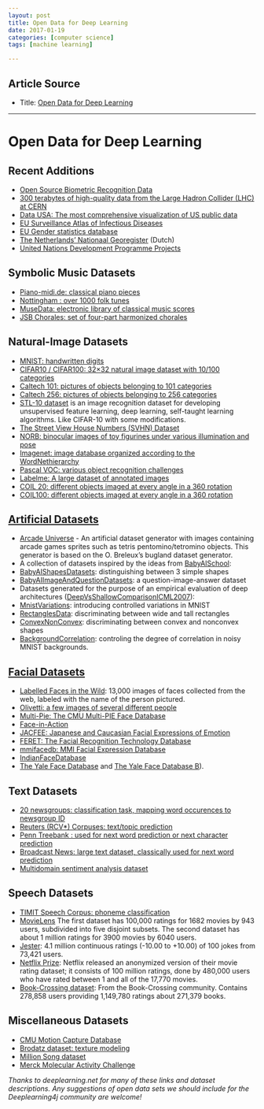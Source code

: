 ```yaml
---
layout: post
title: Open Data for Deep Learning 
date: 2017-01-19
categories: [computer science]
tags: [machine learning]

---
```


## Article Source
* Title: [Open Data for Deep Learning](https://deeplearning4j.org/opendata#text-datasets)

---

Open Data for Deep Learning
===

## Recent Additions

<ul>
<li><a href="http://openbiometrics.org/">Open Source Biometric Recognition Data</a></li>
<li><a href="http://opendata.cern.ch/search?ln=en&amp;p=Run2011A+AND+collection%3ACMS-Primary-Datasets+OR+collection%3ACMS-Simulated-Datasets+OR+collection%3ACMS-Derived-Datasets">300 terabytes of high-quality data from the Large Hadron Collider (LHC) at CERN</a></li>
<li><a href="http://datausa.io">Data USA: The most comprehensive visualization of US public data</a></li>
<li><a href="http://ecdc.europa.eu/en/data-tools/atlas/Pages/atlas.aspx">EU Surveillance Atlas of Infectious Diseases</a></li>
<li><a href="http://eige.europa.eu/gender-statistics">EU Gender statistics database</a></li>
<li><a href="http://www.nationaalgeoregister.nl/geonetwork/srv/dut/search#fast=index&amp;from=1&amp;to=50&amp;any_OR_geokeyword_OR_title_OR_keyword=landinrichting*&amp;relation=within">The Netherlands’ Nationaal Georegister</a> (Dutch)</li>
<li><a href="http://open.undp.org/#2016">United Nations Development Programme Projects</a></li>
</ul>

## Symbolic Music Datasets

<ul>
<li><a href="http://www.piano-midi.de/">Piano-midi.de: classical piano pieces</a></li>
<li><a href="http://abc.sourceforge.net/NMD/">Nottingham : over 1000 folk tunes</a></li>
<li><a href="http://musedata.stanford.edu/">MuseData: electronic library of classical music scores</a></li>
<li><a href="http://www.jsbchorales.net/index.shtml">JSB Chorales: set of four-part harmonized chorales</a></li>
</ul>

## Natural-Image Datasets

<ul>
<li><a href="http://yann.lecun.com/exdb/mnist/">MNIST: handwritten digits</a></li>
<li><a href="https://www.cs.utoronto.ca/~kriz/cifar.html">CIFAR10 / CIFAR100: 32×32 natural image dataset with 10/100 categories</a></li>
<li><a href="http://www.vision.caltech.edu/Image_Datasets/Caltech101/">Caltech 101: pictures of objects belonging to 101 categories</a></li>
<li><a href="http://www.vision.caltech.edu/Image_Datasets/Caltech256/">Caltech 256: pictures of objects belonging to 256 categories</a></li>
<li><a href="https://www.stanford.edu/~acoates//stl10/">STL-10 dataset</a> is an image recognition dataset for developing unsupervised feature learning, deep learning, self-taught learning algorithms. Like CIFAR-10 with some modifications.</li>
<li><a href="http://ufldl.stanford.edu/housenumbers/">The Street View House Numbers (SVHN) Dataset</a></li>
<li><a href="http://www.cs.nyu.edu/~ylclab/data/norb-v1.0/">NORB: binocular images of toy figurines under various illumination and pose</a></li>
<li><a href="http://www.image-net.org/">Imagenet: image database organized according to the WordNethierarchy</a></li>
<li><a href="http://pascallin.ecs.soton.ac.uk/challenges/VOC/">Pascal VOC: various object recognition challenges</a></li>
<li><a href="http://labelme.csail.mit.edu/Release3.0/browserTools/php/dataset.php">Labelme: A large dataset of annotated images</a></li>
<li><a href="http://www.cs.columbia.edu/CAVE/software/softlib/coil-20.php">COIL 20: different objects imaged at every angle in a 360 rotation</a></li>
<li><a href="http://www1.cs.columbia.edu/CAVE/software/softlib/coil-100.php">COIL100: different objects imaged at every angle in a 360 rotation</a></li>
</ul>
<h2 id="artificial-datasets"><a href="#artificial-datasets">Artificial Datasets</a></h2>
<ul>
<li><a href="https://github.com/caglar/Arcade-Universe">Arcade Universe</a> - An artificial dataset generator with images containing arcade games sprites such as tetris pentomino/tetromino objects. This generator is based on the O. Breleux’s bugland dataset generator.</li>
<li>A collection of datasets inspired by the ideas from <a href="http://www.iro.umontreal.ca/~lisa/twiki/bin/view.cgi/Public/BabyAISchool">BabyAISchool</a>:</li>
<li><a href="http://www.iro.umontreal.ca/~lisa/twiki/bin/view.cgi/Public/BabyAIShapesDatasets">BabyAIShapesDatasets</a>: distinguishing between 3 simple shapes</li>
<li><a href="http://www.iro.umontreal.ca/~lisa/twiki/bin/view.cgi/Public/BabyAIImageAndQuestionDatasets">BabyAIImageAndQuestionDatasets</a>: a question-image-answer dataset</li>
<li>Datasets generated for the purpose of an empirical evaluation of deep architectures (<a href="http://www.iro.umontreal.ca/~lisa/twiki/bin/view.cgi/Public/DeepVsShallowComparisonICML2007">DeepVsShallowComparisonICML2007</a>):</li>
<li><a href="http://www.iro.umontreal.ca/~lisa/twiki/bin/view.cgi/Public/MnistVariations">MnistVariations</a>: introducing controlled variations in MNIST</li>
<li><a href="http://www.iro.umontreal.ca/~lisa/twiki/bin/view.cgi/Public/RectanglesData">RectanglesData</a>: discriminating between wide and tall rectangles</li>
<li><a href="http://www.iro.umontreal.ca/~lisa/twiki/bin/view.cgi/Public/ConvexNonConvex">ConvexNonConvex</a>: discriminating between convex and nonconvex shapes</li>
<li><a href="http://www.iro.umontreal.ca/~lisa/twiki/bin/view.cgi/Public/BackgroundCorrelation">BackgroundCorrelation</a>: controling the degree of correlation in noisy MNIST backgrounds.</li>
</ul>
<h2 id="facial-datasets"><a href="#facial-datasets">Facial Datasets</a></h2>
<ul>
<li><a href="http://vis-www.cs.umass.edu/lfw/">Labelled Faces in the Wild</a>: 13,000 images of faces collected from the web, labeled with the name of the person pictured.</li>
<li><a href="http://www.cs.nyu.edu/~roweis/data.html">Olivetti: a few images of several different people</a></li>
<li><a href="http://www.multipie.org/">Multi-Pie: The CMU Multi-PIE Face Database</a></li>
<li><a href="http://www.flintbox.com/public/project/5486/">Face-in-Action</a></li>
<li><a href="http://www.humintell.com/jacfee/">JACFEE: Japanese and Caucasian Facial Expressions of Emotion</a></li>
<li><a href="http://www.itl.nist.gov/iad/humanid/feret/feret_master.html">FERET: The Facial Recognition Technology Database</a></li>
<li><a href="http://www.mmifacedb.com/">mmifacedb: MMI Facial Expression Database</a></li>
<li><a href="http://vis-www.cs.umass.edu/~vidit/IndianFaceDatabase/">IndianFaceDatabase</a></li>
<li><a href="http://vision.ucsd.edu/content/yale-face-database">The Yale Face Database</a> and <a href="http://vision.ucsd.edu/~leekc/ExtYaleDatabase/ExtYaleB.html">The Yale Face Database B</a>).</li>
</ul>

## Text Datasets

<ul>
<li><a href="http://qwone.com/~jason/20Newsgroups/">20 newsgroups: classification task, mapping word occurences to newsgroup ID</a></li>
<li><a href="http://about.reuters.com/researchandstandards/corpus/">Reuters (RCV*) Corpuses: text/topic prediction</a></li>
<li><a href="https://www.cis.upenn.edu/~treebank/">Penn Treebank : used for next word prediction or next character prediction</a></li>
<li><a href="http://www.ldc.upenn.edu/Catalog/CatalogEntry.jsp?catalogId=LDC97S44">Broadcast News: large text dataset, classically used for next word prediction</a></li>
<li><a href="https://www.cs.jhu.edu/~mdredze/datasets/sentiment/">Multidomain sentiment analysis dataset</a></li>
</ul>

## Speech Datasets

<ul>
<li><a href="http://www.ldc.upenn.edu/Catalog/CatalogEntry.jsp?catalogId=LDC93S1">TIMIT Speech Corpus: phoneme classification</a></li>
<li><a href="http://www.grouplens.org">MovieLens</a> The first dataset has 100,000 ratings for 1682 movies by 943 users, subdivided into five disjoint subsets. The second dataset has about 1 million ratings for 3900 movies by 6040 users.</li>
<li><a href="http://www.ieor.berkeley.edu/~goldberg/jester-data/">Jester</a>: 4.1 million continuous ratings (-10.00 to +10.00) of 100 jokes from 73,421 users.</li>
<li><a href="http://www.netflixprize.com/">Netflix Prize</a>: Netflix released an anonymized version of their movie rating dataset; it consists of 100 million ratings, done by 480,000 users who have rated between 1 and all of the 17,770 movies.</li>
<li><a href="http://www.informatik.uni-freiburg.de/~cziegler/BX/">Book-Crossing dataset</a>: From the Book-Crossing community. Contains 278,858 users providing 1,149,780 ratings about 271,379 books.</li>
</ul>

## Miscellaneous Datasets

<ul>
<li><a href="http://mocap.cs.cmu.edu/">CMU Motion Capture Database</a></li>
<li><a href="http://www.ux.uis.no/~tranden/brodatz.html">Brodatz dataset: texture modeling</a></li>
<li><a href="http://labrosa.ee.columbia.edu/millionsong/">Million Song dataset</a></li>
<li><a href="https://www.kaggle.com/c/MerckActivity/data">Merck Molecular Activity Challenge</a></li>
</ul>
<p><em>Thanks to deeplearning.net for many of these links and dataset descriptions. Any suggestions of open data sets we should include for the Deeplearning4j community are welcome!</em>